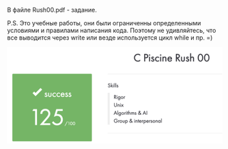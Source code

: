 В файле Rush00.pdf - задание. 

P.S. Это учебные работы, они были ограниченны определенными условиями и правилами написания кода.
Поэтому не удивляйтесь, что все выводится через write или везде используется цикл while и пр. =)

![Screenshot](Screenshot.png)
